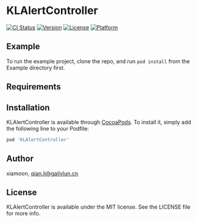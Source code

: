 # KLAlertController

[![CI Status](https://img.shields.io/travis/xiamoon/KLAlertController.svg?style=flat)](https://travis-ci.org/xiamoon/KLAlertController)
[![Version](https://img.shields.io/cocoapods/v/KLAlertController.svg?style=flat)](https://cocoapods.org/pods/KLAlertController)
[![License](https://img.shields.io/cocoapods/l/KLAlertController.svg?style=flat)](https://cocoapods.org/pods/KLAlertController)
[![Platform](https://img.shields.io/cocoapods/p/KLAlertController.svg?style=flat)](https://cocoapods.org/pods/KLAlertController)

## Example

To run the example project, clone the repo, and run `pod install` from the Example directory first.

## Requirements

## Installation

KLAlertController is available through [CocoaPods](https://cocoapods.org). To install
it, simply add the following line to your Podfile:

```ruby
pod 'KLAlertController'
```

## Author

xiamoon, qian.li@gailvlun.cn

## License

KLAlertController is available under the MIT license. See the LICENSE file for more info.

